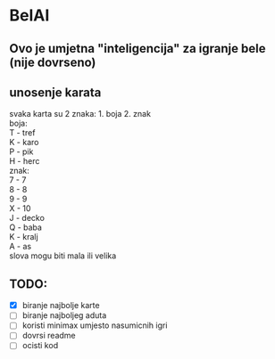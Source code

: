 # BelAI

## Ovo je umjetna "inteligencija" za igranje bele (nije dovrseno)

## unosenje karata

svaka karta su 2 znaka: 1. boja 2. znak  
boja:  
T - tref  
K - karo  
P - pik  
H - herc  
znak:  
7 - 7  
8 - 8  
9 - 9  
X - 10  
J - decko  
Q - baba  
K - kralj  
A - as  
slova mogu biti mala ili velika

## TODO:
* [x] biranje najbolje karte
* [ ] biranje najboljeg aduta
* [ ] koristi minimax umjesto nasumicnih igri
* [ ] dovrsi readme
* [ ] ocisti kod
